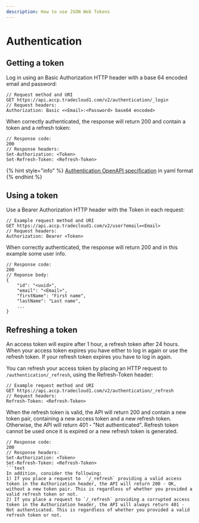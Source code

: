 ```yaml
---
description: How to use JSON Web Tokens
---
```


# Authentication

## Getting a token

Log in using an Basic Authorization  HTTP header with a base 64 encoded email and password:

```text
// Request method and URI
GET https://api.accp.tradecloud1.com/v2/authentication/_login
// Request headers:
Authorization: Basic <<Email>:<Password> base64 encoded>
```

When correctly authenticated, the response will return 200 and contain a token and a refresh token:

```text
// Response code:
200
// Response headers:
Set-Authorization: <Token>
Set-Refresh-Token: <Refresh-Token>
```

{% hint style="info" %}
[Authentication OpenAPI specification](https://api.accp.tradecloud1.com/v2/authentication/specs.yaml) in yaml format
{% endhint %}

## Using a token

Use a Bearer Authorization HTTP header with the Token in each request:

```text
// Example request method and URI
GET https://api.accp.tradecloud1.com/v2/user?email=<Email>
// Request headers:
Authorization: Bearer <Token>
```

When correctly authenticated, the response will return 200 and in this example some user info.

```text
// Response code:
200
// Reponse body:
{
    "id": "<uuid>",
    "email": "<Email>",
    "firstName": "First name",
    "lastName": "Last name",
    ...
}
```

## Refreshing a token

An access token will expire after 1 hour, a refresh token after 24 hours.
When your access token expires you have either to log in again or use the refresh token.
If your refresh token expires you have to log in again.

You can refresh your access token by placing an HTTP request to `/authentication/_refresh`, using the Refresh-Token header:

```text
// Example request method and URI
GET https://api.accp.tradecloud1.com/v2/authentication/_refresh
// Request headers:
Refresh-Token: <Refresh-Token>
```

When the refresh token is valid, the API will return 200 and contain a new token pair, containing a new access token and a new refresh token. 
Otherwise, the API will return 401 - "Not authenticated".
Refresh token cannot be used once it is expired or a new refresh token is generated.

```text
// Response code:
200
// Response headers:
Set-Authorization: <Token>
Set-Refresh-Token: <Refresh-Token>
```text
In addition, consider the following:
1) If you place a request to  `/_refresh` providing a valid access token in the Authorization header, the API will return 200 - OK, without a new token pair. This is regardless of whether you provided a valid refresh token or not.
2) If you place a request to `/_refresh` providing a corrupted access token in the Authorization header, the API will always return 401 - Not authenticated. This is regardless of whether you provided a valid refresh token or not.
